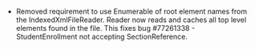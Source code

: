 * Removed requirement to use Enumerable of root element names from the IndexedXmlFileReader.  Reader now reads and caches all top level elements found in the file.  This fixes bug #77261338 - StudentEnrollment not accepting SectionReference.